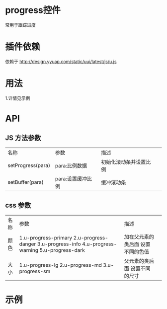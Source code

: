 # progress控件

常用于跟踪进度

# 插件依赖

依赖于 http://design.yyuap.com/static/uui/latest/js/u.js

# 用法

1.详情见示例

# API

## JS 方法参数

<table>
  <tbody>
  	  <tr>
	    <td>名称</td>
	    <td>参数</td>
	    <td>描述</td>
	    <td></td>
	  </tr>
	  <tr>
	    <td>setProgress(para)</td>
	    <td>para:比例数据</td>
	    <td>初始化滚动条并设置比例</td>
	    <td></td>
	  </tr>
	  <tr>
	    <td>setBuffer(para)</td>
	    <td>para:设置缓冲比例</td>
	    <td>缓冲滚动条</td>
	    <td></td>
	  </tr>
	</tbody>
</table>

## css 参数

<table>
  <tbody>
  	  <tr>
	    <td>名称</td>
	    <td>参数</td>
	    <td>描述</td>
	    <td></td>
	  </tr>
	  <tr>
	    <td>颜色</td>
	    <td>1.u-progress-primary 2.u-progress-danger 3.u-progress-info 4.u-progress-warning 5.u-progress-dark</td>
	    <td>加在父元素的类后面 设置不同的色值</td>
	    <td></td>
	  </tr>
	  <tr>
	    <td>大小</td>
	    <td>1.u-progress-lg 2.u-progress-md 3.u-progress-sm</td>
	    <td>父元素的类后面 设置不同的尺寸</td>
	    <td></td>
	  </tr>
	</tbody>
</table>

# 示例


